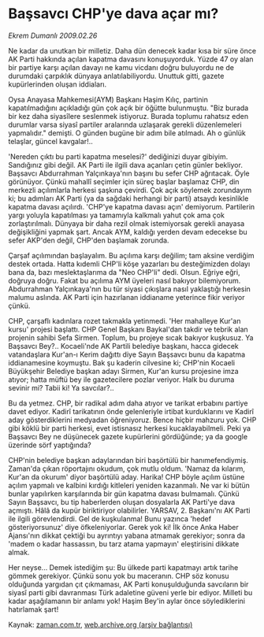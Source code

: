 # Başsavcı CHP'ye  dava açar mı?

*Ekrem Dumanlı 2009.02.26*

<tr><td class="metin" colspan="2" style="padding-top: 20px; padding-left: 5px; padding-right: 10px;">Ne kadar da unutkan bir milletiz. Daha dün denecek kadar kısa bir süre önce AK Parti hakkında açılan kapatma davasını konuşuyorduk. Yüzde 47 oy alan bir partiye karşı açılan davayı ne kamu vicdanı doğru buluyordu ne de durumdaki çarpıklık dünyaya anlatılabiliyordu. Unuttuk gitti, gazete kupürlerinden oluşan iddiaları.</td></tr><tr><td class="metin" colspan="2" style="padding-top: 20px; padding-left: 5px; padding-right: 10px;"><p>Oysa Anayasa Mahkemesi(AYM) Başkanı Haşim Kılıç, partinin kapatılmadığını açıkladığı gün çok açık bir öğütte bulunmuştu. "Biz burada bir kez daha siyasîlere seslenmek istiyoruz. Burada toplumu rahatsız eden durumlar varsa siyasî partiler aralarında uzlaşarak gerekli düzenlemeleri yapmalıdır." demişti. O günden bugüne bir adım bile atılmadı. Ah o günlük telaşlar, güncel kavgalar!.. 
<p>'Nereden çıktı bu parti kapatma meselesi?' dediğinizi duyar gibiyim. Sandığınız gibi değil. AK Parti ile ilgili dava açanları çetin günler bekliyor. Başsavcı Abdurrahman Yalçınkaya'nın başını bu sefer CHP ağrıtacak. Öyle görünüyor. Çünkü mahallî seçimler için süreç başlar başlamaz CHP, din merkezli açılımlarla herkesi şaşkına çevirdi. Çok açık söylemek zorundayım ki; bu adımları AK Parti (ya da sağdaki herhangi bir parti) atsaydı kesinlikle kapatma davası açılırdı. 'CHP'ye kapatma davası açın' demiyorum. Partilerin yargı yoluyla kapatılması ya tamamıyla kalkmalı yahut çok ama çok zorlaştırılmalı. Dünyaya bir daha rezil olmak istemiyorsak gerekli anayasa değişikliğini yapmak şart. Ancak AYM, kaldığı yerden devam edecekse bu sefer AKP'den değil, CHP'den başlamak zorunda. 
<p>Çarşaf açılımından başlayalım. Bu açılıma karşı değilim; tam aksine verdiğim destek ortada. Hatta kıdemli CHP'li köşe yazarları bu desteğimizden dolayı bana da, bazı meslektaşlarıma da "Neo CHP'li" dedi. Olsun. Eğriye eğri, doğruya doğru. Fakat bu açılıma AYM üyeleri nasıl bakıyor bilemiyorum. Abdurrahman Yalçınkaya'nın bu tür siyasi çıkışlara nasıl yaklaştığı herkesin malumu aslında. AK Parti için hazırlanan iddianame yeterince fikir veriyor çünkü.
<p>CHP, çarşaflı kadınlara rozet takmakla yetinmedi. 'Her mahalleye Kur'an kursu' projesi başlattı. CHP Genel Başkanı Baykal'dan takdir ve tebrik alan projenin sahibi Sefa Sirmen. Toplum, bu projeye sıcak bakıyor kuşkusuz. Ya Başsavcı Bey?.. Kocaeli'nde AK Partili belediye başkanı, hacca gidecek vatandaşlara Kur'an-ı Kerim dağıttı diye Sayın Başsavcı bunu da kapatma iddianamesine koymuştu. Bak şu kaderin cilvesine ki; CHP'nin Kocaeli Büyükşehir Belediye başkan adayı Sirmen, Kur'an kursu projesine imza atıyor; hatta müftü bey ile gazetecilere pozlar veriyor. Halk bu duruma sevinir mi? Tabii ki! Ya savcılar?..
<p>Bu da yetmez. CHP, bir radikal adım daha atıyor ve tarikat erbabını partiye davet ediyor. Kadirî tarikatının önde gelenleriyle irtibat kurduklarını ve Kadirî aday gösterdiklerini medyadan öğreniyoruz. Bence hiçbir mahzuru yok. CHP gibi köklü bir parti herkesi, evet istisnasız herkesi kucaklayabilmeli. Peki ya Başsavcı Bey ne düşünecek gazete kupürlerini gördüğünde; ya da google üzerinde sörf yaptığında?
<p>CHP'nin belediye başkan adaylarından biri başörtülü bir hanımefendiymiş. Zaman'da çıkan röportajını okudum, çok mutlu oldum. 'Namaz da kılarım, Kur'an da okurum' diyor başörtülü aday. Harika! CHP böyle açılım üstüne açılım yapmalı ve kalbini kırdığı kitleleri yeniden kazanmalı. Ne var ki bütün bunlar yapılırken karşılarında bir gün kapatma davası bulmamalı. Çünkü Sayın Başsavcı, bu tip haberlerden oluşan dosyalarla AK Parti'ye dava açmıştı. Hâlâ da kupür biriktiriyor olabilirler. YARSAV, 2. Başkanı'nı AK Parti ile ilgili görevlendirdi. Gel de kuşkulanma! Bunu yazınca 'hedef gösteriyorsunuz' diye öfkeleniyorlar. Gerek yok ki! İlk önce Anka Haber Ajansı'nın dikkat çektiği bu ayrıntıyı yabana atmamak gerekiyor; sonra da 'madem o kadar hassassın, bu tarz atama yapmayın' eleştirisini dikkate almak.
<p>Her neyse... Demek istediğim şu: Bu ülkede parti kapatmayı artık tarihe gömmek gerekiyor. Çünkü sonu yok bu maceranın. CHP söz konusu olduğunda yargıdan çıt çıkmaması, AK Parti konuşulduğunda savcıların bir siyasî parti gibi davranması Türk adaletine güveni yerle bir ediyor. Milleti bu kadar aşağılamanın bir anlamı yok! Haşim Bey'in aylar önce söylediklerini hatırlamak şart!<br/></p></p></p></p></p></p></p></td></tr>

Kaynak: [zaman.com.tr](http://zaman.com.tr/yazar.do?yazino=819286), [web.archive.org (arşiv bağlantısı)](http://web.archive.org/web/20090301091116/http://zaman.com.tr:80/yazar.do?yazino=819286)
